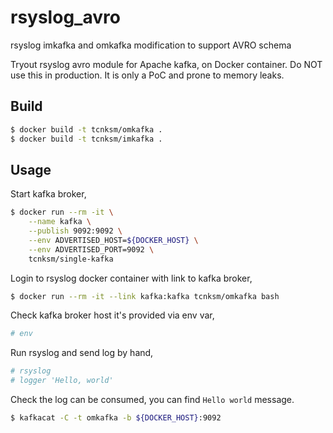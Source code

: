 # rsyslog_avro
rsyslog imkafka and omkafka modification to support AVRO schema

Tryout rsyslog avro module for Apache kafka, on Docker container. Do NOT use this in production. It is only a PoC and prone to memory leaks.

## Build

```bash
$ docker build -t tcnksm/omkafka .
$ docker build -t tcnksm/imkafka .
```

## Usage

Start kafka broker,

```bash
$ docker run --rm -it \
    --name kafka \
    --publish 9092:9092 \
    --env ADVERTISED_HOST=${DOCKER_HOST} \
    --env ADVERTISED_PORT=9092 \
    tcnksm/single-kafka
```

Login to rsyslog docker container with link to kafka broker,

```bash
$ docker run --rm -it --link kafka:kafka tcnksm/omkafka bash
```

Check kafka broker host it's provided via env var,

```bash
# env
```

Run rsyslog and send log by hand,

```bash
# rsyslog
# logger 'Hello, world'
```

Check the log can be consumed, you can find `Hello world` message. 

```bash
$ kafkacat -C -t omkafka -b ${DOCKER_HOST}:9092
```


